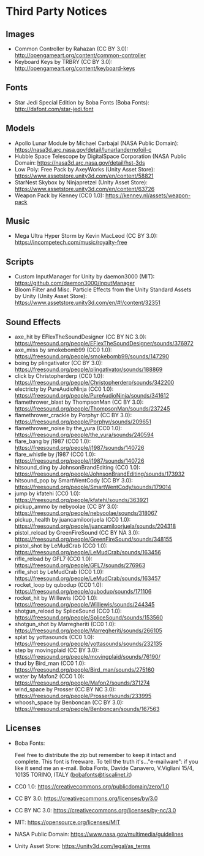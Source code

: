 Third Party Notices
===================

## Images

* Common Controller by Rahazan (CC BY 3.0): http://opengameart.org/content/common-controller
* Keyboard Keys by TRBRY (CC BY 3.0): http://opengameart.org/content/keyboard-keys

## Fonts

* Star Jedi Special Edition by Boba Fonts (Boba Fonts): http://dafont.com/star-jedi.font

## Models

* Apollo Lunar Module by Michael Carbajal (NASA Public Domain): https://nasa3d.arc.nasa.gov/detail/lunarlandernofoil-c
* Hubble Space Telescope by DigitalSpace Corporation (NASA Public Domain: https://nasa3d.arc.nasa.gov/detail/hst-3ds
* Low Poly: Free Pack by AxeyWorks (Unity Asset Store): https://www.assetstore.unity3d.com/en/content/58821
* StarNest Skybox by Ninjapretzel (Unity Asset Store): https://www.assetstore.unity3d.com/en/content/63726
* Weapon Pack by Kenney (CC0 1.0): https://kenney.nl/assets/weapon-pack

## Music

* Mega Ultra Hyper Storm by Kevin MacLeod (CC BY 3.0): https://incompetech.com/music/royalty-free

## Scripts

* Custom InputManager for Unity by daemon3000 (MIT): https://github.com/daemon3000/InputManager
* Bloom Filter and Misc. Particle Effects from the Unity Standard Assets by Unity (Unity Asset Store): https://www.assetstore.unity3d.com/en/#!/content/32351

## Sound Effects

* axe_hit by EFlexTheSoundDesigner (CC BY NC 3.0): https://freesound.org/people/EFlexTheSoundDesigner/sounds/376972
* axe_miss by smokebomb99 (CC0 1.0): https://freesound.org/people/smokebomb99/sounds/147290
* boing by plingativator (CC BY 3.0): https://freesound.org/people/plingativator/sounds/188869
* click by Christopherderp (CC0 1.0): https://freesound.org/people/Christopherderp/sounds/342200
* electricty by PureAudioNinja (CC0 1.0): https://freesound.org/people/PureAudioNinja/sounds/341612
* flamethrower_blast by ThompsonMan (CC BY 3.0): https://freesound.org/people/ThompsonMan/sounds/237245
* flamethrower_crackle by Porphyr (CC BY 3.0): https://freesound.org/people/Porphyr/sounds/209651
* flamethrower_noise by the_yura (CC0 1.0): https://freesound.org/people/the_yura/sounds/240594
* flare_bang by j1987 (CC0 1.0): https://freesound.org/people/j1987/sounds/140726
* flare_whistle by j1987 (CC0 1.0): https://freesound.org/people/j1987/sounds/140726
* hitsound_ding by JohnsonBrandEditing (CC0 1.0): https://freesound.org/people/JohnsonBrandEditing/sounds/173932
* hitsound_pop by SmartWentCody (CC BY 3.0): https://freesound.org/people/SmartWentCody/sounds/179014
* jump by kfatehi (CC0 1.0): https://freesound.org/people/kfatehi/sounds/363921
* pickup_ammo by nebyoolae (CC BY 3.0): https://freesound.org/people/nebyoolae/sounds/318067
* pickup_health by juancamiloorjuela (CC0 1.0): https://freesound.org/people/juancamiloorjuela/sounds/204318
* pistol_reload by GreenFireSound (CC BY NA 3.0): https://freesound.org/people/GreenFireSound/sounds/348155
* pistol_shot by LeMudCrab (CC0 1.0): https://freesound.org/people/LeMudCrab/sounds/163456
* rifle_reload by GFL7 (CC0 1.0): https://freesound.org/people/GFL7/sounds/276963
* rifle_shot by LeMudCrab (CC0 1.0): https://freesound.org/people/LeMudCrab/sounds/163457
* rocket_loop by qubodup (CC0 1.0): https://freesound.org/people/qubodup/sounds/171106
* rocket_hit by Willlewis (CC0 1.0): https://freesound.org/people/Willlewis/sounds/244345
* shotgun_reload by SpliceSound (CC0 1.0): https://freesound.org/people/SpliceSound/sounds/153560
* shotgun_shot by Marregheriti (CC0 1.0): https://freesound.org/people/Marregheriti/sounds/266105
* splat by yottasounds (CC0 1.0): https://freesound.org/people/yottasounds/sounds/232135
* step by movingplaid (CC BY 3.0): https://freesound.org/people/movingplaid/sounds/76190/
* thud by Bird_man (CC0 1.0): https://freesound.org/people/Bird_man/sounds/275160
* water by Mafon2 (CC0 1.0): https://freesound.org/people/Mafon2/sounds/371274
* wind_space by Prosser (CC BY NC 3.0): https://freesound.org/people/Prosser/sounds/233995
* whoosh_space by Benboncan (CC BY 3.0): https://freesound.org/people/Benboncan/sounds/167563

## Licenses

* Boba Fonts:

	Feel free to distribute the zip but remember to keep it intact and complete.
	This font is freeware. To tell the truth it's..."e-mailware": if you like it send me an e-mail.
	Boba Fonts, Davide Canavero, V.Vigliani 15/4, 10135 TORINO, ITALY (bobafonts@tiscalinet.it)

* CC0 1.0: https://creativecommons.org/publicdomain/zero/1.0
* CC BY 3.0: https://creativecommons.org/licenses/by/3.0
* CC BY NC 3.0: https://creativecommons.org/licenses/by-nc/3.0
* MIT: https://opensource.org/licenses/MIT
* NASA Public Domain: https://www.nasa.gov/multimedia/guidelines
* Unity Asset Store: https://unity3d.com/legal/as_terms
